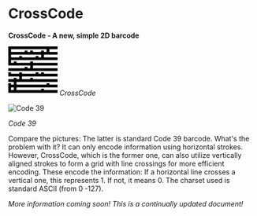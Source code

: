 # CrossCode
**CrossCode - A new, simple 2D barcode**

<img src="https://raw.githubusercontent.com/benediktneumayr/CrossCode/master/test.svg?sanitize=true" height="100" width="100" />  
<em>CrossCode</em>

![Code 39](https://upload.wikimedia.org/wikipedia/commons/thumb/0/0b/Code_3_of_9.svg/262px-Code_3_of_9.svg.png)

*Code 39*

Compare the pictures: The latter is standard Code 39 barcode. What's the problem with it? It can only encode information using horizontal strokes. However, CrossCode, which is the former one, can also utilize vertically aligned strokes to form a grid with line crossings for more efficient encoding. These encode the information: If a horizontal line crosses a vertical one, this represents 1. If not, it means 0. The charset used is standard ASCII (from 0 -127).

*More information coming soon! This is a continually updated document!* 
